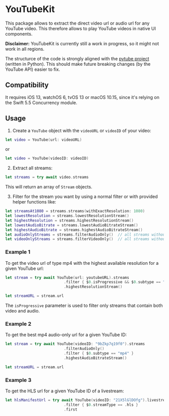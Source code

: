 # YouTubeKit

This package allows to extract the direct video url or audio url for any YouTube video. This therefore allows to play YouTube videos in native UI components.

**Disclaimer:** YouTubeKit is currently still a work in progress, so it might not work in all regions.

The structurce of the code is strongly aligned with the [pytube project](https://github.com/pytube/pytube) (written in Python). This should make future breaking changes (by the YouTube API) easier to fix.

## Compatibility
It requires iOS 13, watchOS 6, tvOS 13 or macOS 10.15, since it's relying on the Swift 5.5 Concurrency module.


## Usage

1. Create a `YouTube` object with the `videoURL` or `videoID` of your video:
```swift
let video = YouTube(url: videoURL)
```
or
```swift
let video = YouTube(videoID: videoID)
```


2. Extract all streams:
```swift
let streams = try await video.streams
```
This will return an array of `Stream` objects.


3. Filter for the stream you want by using a normal filter or with provided helper functions like:
```swift
let streamsAt1080 = streams.streams(withExactResolution: 1080)
let lowestResolution = streams.lowestResolutionStream()
let highestResolution = streams.highestResolutionStream()
let lowestAudioBitrate = streams.lowestAudioBitrateStream()
let highestAudioBitrate = streams.highestAudioBitrateStream()
let audioOnlyStreams = streams.filterAudioOnly()  // all streams without video track
let videoOnlyStreams = streams.filterVideoOnly()  // all streams without audio track
```


### Example 1
To get the video url of type mp4 with the highest available resolution for a given YouTube url:
```swift
let stream = try await YouTube(url: youtubeURL).streams
                          .filter { $0.isProgressive && $0.subtype == "mp4" }
                          .highestResolutionStream()

let streamURL = stream.url                      
```
The `isProgressive` parameter is used to filter only streams that contain both video and audio.


### Example 2
To get the best mp4 audio-only url for a given YouTube ID:
```swift
let stream = try await YouTube(videoID: "9bZkp7q19f0").streams
                          .filterAudioOnly()
                          .filter { $0.subtype == "mp4" }
                          .highestAudioBitrateStream()

let streamURL = stream.url
```

### Example 3
To get the HLS url for a given YouTube ID of a livestream:
```swift
let hlsManifestUrl = try await YouTube(videoID: "21X5lGlDOfg").livestreams
                          .filter { $0.streamType == .hls }
                          .first
```
